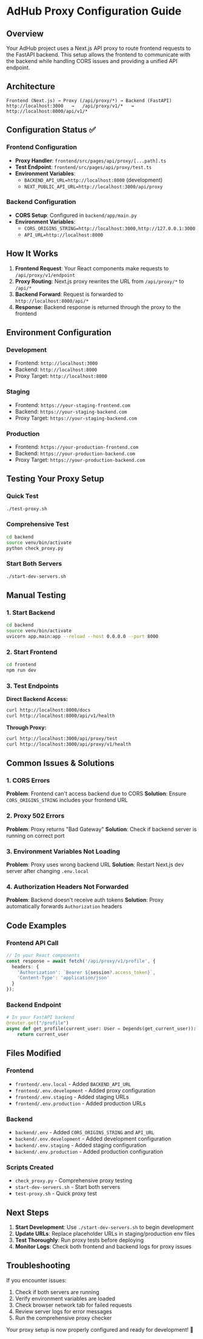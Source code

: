 # AdHub Proxy Configuration Guide

## Overview

Your AdHub project uses a Next.js API proxy to route frontend requests to the FastAPI backend. This setup allows the frontend to communicate with the backend while handling CORS issues and providing a unified API endpoint.

## Architecture

```
Frontend (Next.js) → Proxy (/api/proxy/*) → Backend (FastAPI)
http://localhost:3000   →   /api/proxy/v1/*   →   http://localhost:8000/api/v1/*
```

## Configuration Status ✅

### Frontend Configuration
- **Proxy Handler**: `frontend/src/pages/api/proxy/[...path].ts`
- **Test Endpoint**: `frontend/src/pages/api/proxy/test.ts`
- **Environment Variables**:
  - `BACKEND_API_URL=http://localhost:8000` (development)
  - `NEXT_PUBLIC_API_URL=http://localhost:3000/api/proxy`

### Backend Configuration
- **CORS Setup**: Configured in `backend/app/main.py`
- **Environment Variables**:
  - `CORS_ORIGINS_STRING=http://localhost:3000,http://127.0.0.1:3000`
  - `API_URL=http://localhost:8000`

## How It Works

1. **Frontend Request**: Your React components make requests to `/api/proxy/v1/endpoint`
2. **Proxy Routing**: Next.js proxy rewrites the URL from `/api/proxy/*` to `/api/*`
3. **Backend Forward**: Request is forwarded to `http://localhost:8000/api/*`
4. **Response**: Backend response is returned through the proxy to the frontend

## Environment Configuration

### Development
- Frontend: `http://localhost:3000`
- Backend: `http://localhost:8000`
- Proxy Target: `http://localhost:8000`

### Staging
- Frontend: `https://your-staging-frontend.com`
- Backend: `https://your-staging-backend.com`
- Proxy Target: `https://your-staging-backend.com`

### Production
- Frontend: `https://your-production-frontend.com`
- Backend: `https://your-production-backend.com`
- Proxy Target: `https://your-production-backend.com`

## Testing Your Proxy Setup

### Quick Test
```bash
./test-proxy.sh
```

### Comprehensive Test
```bash
cd backend
source venv/bin/activate
python check_proxy.py
```

### Start Both Servers
```bash
./start-dev-servers.sh
```

## Manual Testing

### 1. Start Backend
```bash
cd backend
source venv/bin/activate
uvicorn app.main:app --reload --host 0.0.0.0 --port 8000
```

### 2. Start Frontend
```bash
cd frontend
npm run dev
```

### 3. Test Endpoints

**Direct Backend Access:**
```bash
curl http://localhost:8000/docs
curl http://localhost:8000/api/v1/health
```

**Through Proxy:**
```bash
curl http://localhost:3000/api/proxy/test
curl http://localhost:3000/api/proxy/v1/health
```

## Common Issues & Solutions

### 1. CORS Errors
**Problem**: Frontend can't access backend due to CORS
**Solution**: Ensure `CORS_ORIGINS_STRING` includes your frontend URL

### 2. Proxy 502 Errors
**Problem**: Proxy returns "Bad Gateway"
**Solution**: Check if backend server is running on correct port

### 3. Environment Variables Not Loading
**Problem**: Proxy uses wrong backend URL
**Solution**: Restart Next.js dev server after changing `.env.local`

### 4. Authorization Headers Not Forwarded
**Problem**: Backend doesn't receive auth tokens
**Solution**: Proxy automatically forwards `Authorization` headers

## Code Examples

### Frontend API Call
```typescript
// In your React components
const response = await fetch('/api/proxy/v1/profile', {
  headers: {
    'Authorization': `Bearer ${session?.access_token}`,
    'Content-Type': 'application/json'
  }
});
```

### Backend Endpoint
```python
# In your FastAPI backend
@router.get("/profile")
async def get_profile(current_user: User = Depends(get_current_user)):
    return current_user
```

## Files Modified

### Frontend
- `frontend/.env.local` - Added `BACKEND_API_URL`
- `frontend/.env.development` - Added proxy configuration
- `frontend/.env.staging` - Added staging URLs
- `frontend/.env.production` - Added production URLs

### Backend
- `backend/.env` - Added `CORS_ORIGINS_STRING` and `API_URL`
- `backend/.env.development` - Added development configuration
- `backend/.env.staging` - Added staging configuration
- `backend/.env.production` - Added production configuration

### Scripts Created
- `check_proxy.py` - Comprehensive proxy testing
- `start-dev-servers.sh` - Start both servers
- `test-proxy.sh` - Quick proxy test

## Next Steps

1. **Start Development**: Use `./start-dev-servers.sh` to begin development
2. **Update URLs**: Replace placeholder URLs in staging/production env files
3. **Test Thoroughly**: Run proxy tests before deploying
4. **Monitor Logs**: Check both frontend and backend logs for proxy issues

## Troubleshooting

If you encounter issues:

1. Check if both servers are running
2. Verify environment variables are loaded
3. Check browser network tab for failed requests
4. Review server logs for error messages
5. Run the comprehensive proxy checker

Your proxy setup is now properly configured and ready for development! 🚀 